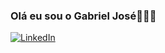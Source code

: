 ### Olá eu sou o Gabriel José🤘🏻👾  
[![LinkedIn](https://img.shields.io/badge/LinkedIn-0077B5?style=for-the-badge&logo=linkedin&logoColor=white)](https://www.linkedin.com/in/gjds/)

<!--
**GabrielJose13/GabrielJose13** is a ✨ _special_ ✨ repository because its `README.md` (this file) appears on your GitHub profile.

Here are some ideas to get you started:

- 🔭 I’m currently working on ...
- 🌱 I’m currently learning ...
- 👯 I’m looking to collaborate on ...
- 🤔 I’m looking for help with ...
- 💬 Ask me about ...
- 📫 How to reach me: ...
- 😄 Pronouns: ...
- ⚡ Fun fact: ...
-->
